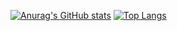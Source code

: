 [![Anurag's GitHub stats](https://github-readme-stats.vercel.app/api?username=LuisDevTop)](https://github.com/LuisDevTop/github-readme-stats)
[![Top Langs](https://github-readme-stats.vercel.app/api/top-langs/?username=LuisDevTop)](https://github.com/LuisDevTop/github-readme-stats)

